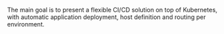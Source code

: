 The main goal is to present a flexible CI/CD solution on top of Kubernetes, with automatic application deployment, host definition and routing per environment. 

